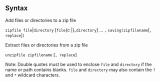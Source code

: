 ## Syntax

Add files or directories to a zip file

`zipfile file`|`directory` \[`file`<span
options="|">{c \|}_`directory`\] ... `,`
`saving(zipfilename`\[`, replace`\]`)`

Extract files or directories from a zip file

`unzipfile zipfilename` \[`, replace`\]

Note: Double quotes must be used to enclose `file` and `directory` if
the name or path contains blanks. `file` and `directory` may also
contain the `?` and `*` wildcard characters.
